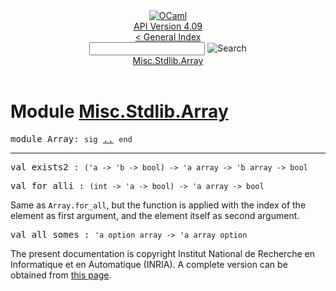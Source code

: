 <!-- ((! set title API !)) ((! set documentation !)) ((! set api !)) ((! set nobreadcrumb !)) -->
<div class="api"><header><nav class="toc brand"><a class="brand" href="https://ocaml.org/"><img src="colour-logo-gray.svg" class="svg" alt="OCaml"></a></nav><nav class="toc"><div class="toc_version"><a href="/docs" id="version-select">API Version 4.09</a></div><a href="index.html">&lt; General Index</a><div class="api_search"><input type="text" name="apisearch" id="api_search" oninput="mySearch(false);" onkeypress="this.oninput();" onclick="this.oninput();" onpaste="this.oninput();">
<img src="search_icon.svg" alt="Search" class="svg" onclick="mySearch(false)"></div>
<div id="search_results"></div><div class="toc_title"><a href="#top">Misc.Stdlib.Array</a></div><ul></ul></nav></header>

<h1>Module <a href="type_Misc.Stdlib.Array.html">Misc.Stdlib.Array</a></h1>

<pre><span id="MODULEArray"><span class="keyword">module</span> Array</span>: <code class="code"><span class="keyword">sig</span></code> <a href="Misc.Stdlib.Array.html">..</a> <code class="code"><span class="keyword">end</span></code></pre><hr width="100%">

<pre><span id="VALexists2"><span class="keyword">val</span> exists2</span> : <code class="type">('a -&gt; 'b -&gt; bool) -&gt; 'a array -&gt; 'b array -&gt; bool</code></pre>
<pre><span id="VALfor_alli"><span class="keyword">val</span> for_alli</span> : <code class="type">(int -&gt; 'a -&gt; bool) -&gt; 'a array -&gt; bool</code></pre><div class="info ">
<div class="info-desc">
<p>Same as <code class="code"><span class="constructor">Array</span>.for_all</code>, but the
        function is applied with the index of the element as first argument,
        and the element itself as second argument.</p>
</div>
</div>

<pre><span id="VALall_somes"><span class="keyword">val</span> all_somes</span> : <code class="type">'a option array -&gt; 'a array option</code></pre>
<div class="copyright">The present documentation is copyright Institut National de Recherche en Informatique et en Automatique (INRIA). A complete version can be obtained from <a href="http://caml.inria.fr/pub/docs/manual-ocaml/">this page</a>.</div></div>